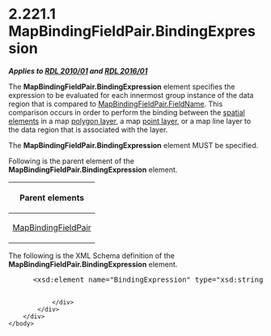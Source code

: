 <html dir="LTR" xmlns:mshelp="http://msdn.microsoft.com/mshelp" xmlns:ddue="http://ddue.schemas.microsoft.com/authoring/2003/5" xmlns:xlink="http://www.w3.org/1999/xlink" xmlns:tool="http://www.microsoft.com/tooltip">
    <head>
        <meta http-equiv="Content-Type" content="text/html; CHARSET=utf-8"></meta>
        <meta name="save" content="history"></meta>
        <title>2.221.1 MapBindingFieldPair.BindingExpression</title>
        <xml>
            <mshelp:toctitle title="2.221.1 MapBindingFieldPair.BindingExpression"></mshelp:toctitle>
            <mshelp:rltitle title="[MS-RDL]: MapBindingFieldPair.BindingExpression"></mshelp:rltitle>
            <mshelp:keyword index="A" term="98c46ed9-d849-4789-9a6a-d70d1ab80425"></mshelp:keyword>
            <mshelp:attr name="DCSext.ContentType" value="open specification"></mshelp:attr>
            <mshelp:attr name="AssetID" value="98c46ed9-d849-4789-9a6a-d70d1ab80425"></mshelp:attr>
            <mshelp:attr name="TopicType" value="kbRef"></mshelp:attr>
            <mshelp:attr name="DCSext.Title" value="[MS-RDL]: MapBindingFieldPair.BindingExpression" />
        </xml>
    </head>
    <body>
        <div id="header">
            <h1 class="heading">2.221.1 MapBindingFieldPair.BindingExpression</h1>
        </div>
        <div id="mainSection">
            <div id="mainBody">
                <div id="allHistory" class="saveHistory"></div>
                <div id="sectionSection0" class="section" name="collapseableSection">
                    

<p><b><i>Applies to </i></b><a href="3428e690-a348-4ec7-8a6a-8efb42d2cdee.html"><b><i>RDL 2010/01</i></b></a><b><i>
and </i></b><a href="52ce3983-2bfc-4e72-9359-42aaf5fe4509.html"><b><i>RDL 2016/01</i></b></a></p>

<p>The <b>MapBindingFieldPair.BindingExpression</b> element
specifies the expression to be evaluated for each innermost group instance of
the data region that is compared to <a href="8f2eeed4-09de-4e9e-ad6f-18297c4026d4.html">MapBindingFieldPair.FieldName</a>.
This comparison occurs in order to perform the binding between the <a href="b2482b3f-74ab-4ca8-a9e5-c07955011743.html#gt_b3b56eec-161d-4b39-ba40-58ab23498b8d">spatial elements</a> in a map <a href="b2482b3f-74ab-4ca8-a9e5-c07955011743.html#gt_c2e17144-2268-49d2-ba7c-493771d529b1">polygon layer</a>, a map <a href="b2482b3f-74ab-4ca8-a9e5-c07955011743.html#gt_8cc76ec5-c7e5-4806-a701-4487f95363d0">point layer</a>, or a map line
layer to the data region that is associated with the layer. </p>

<p>The <b>MapBindingFieldPair.BindingExpression</b> element
MUST be specified.</p>

<p>Following is the parent element of the <b>MapBindingFieldPair.BindingExpression</b>
element.</p>

<table>
 <thead>
  <tr>
   <th>
   <p>Parent elements</p>
   </th>
  </tr>
 </thead>
 <tr>
  <td>
  <p><a href="64af7990-ffa0-4603-97d5-0bacc4e18b0d.html">MapBindingFieldPair</a></p>
  </td>
 </tr>
</table>

<p>The following is the XML Schema definition of the <b>MapBindingFieldPair.BindingExpression</b>
element.</p>

<dl>
<dd>
<div><pre> &lt;xsd:element name=&quot;BindingExpression&quot; type=&quot;xsd:string&quot; minOccurs=&quot;1&quot; /&gt;
  
</pre></div>
</dd></dl>


                </div>
            </div>
        </div>
    </body>
</html>